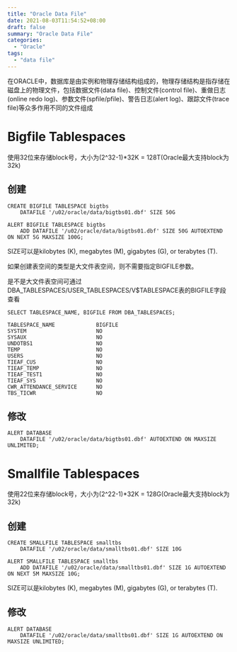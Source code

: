 ```yaml
---
title: "Oracle Data File"
date: 2021-08-03T11:54:52+08:00
draft: false
summary: "Oracle Data File"
categories:
  - "Oracle"
tags:
  - "data file"
---
```


在ORACLE中，数据库是由实例和物理存储结构组成的，物理存储结构是指存储在磁盘上的物理文件，包括数据文件(data file)、控制文件(control file)、重做日志(online redo log)、参数文件(spfile/pfile)、警告日志(alert log)、跟踪文件(trace file)等众多作用不同的文件组成

# Bigfile Tablespaces

使用32位来存储block号，大小为(2^32-1)*32K = 128T(Oracle最大支持block为32k)

## 创建

```
CREATE BIGFILE TABLESPACE bigtbs 
    DATAFILE '/u02/oracle/data/bigtbs01.dbf' SIZE 50G
```

```
ALERT BIGFILE TABLESPACE bigtbs 
    ADD DATAFILE '/u02/oracle/data/bigtbs01.dbf' SIZE 50G AUTOEXTEND ON NEXT 5G MAXSIZE 100G;
```

SIZE可以是kilobytes (K), megabytes (M), gigabytes (G), or terabytes (T).

如果创建表空间的类型是大文件表空间，则不需要指定BIGFILE参数。

是不是大文件表空间可通过DBA_TABLESPACES/USER_TABLESPACES/V$TABLESPACE表的BIGFILE字段查看

```
SELECT TABLESPACE_NAME, BIGFILE FROM DBA_TABLESPACES;

TABLESPACE_NAME             BIGFILE
SYSTEM                      NO
SYSAUX                      NO
UNDOTBS1                    NO
TEMP                        NO
USERS                       NO
TIEAF_CUS                   NO
TIEAF_TEMP                  NO
TIEAF_TEST1                 NO
TIEAF_SYS                   NO
CWR_ATTENDANCE_SERVICE      NO
TBS_TICWR                   NO
```

## 修改

```
ALERT DATABASE 
    DATAFILE '/u02/oracle/data/bigtbs01.dbf' AUTOEXTEND ON MAXSIZE UNLIMITED;
```

# Smallfile Tablespaces

使用22位来存储block号，大小为(2^22-1)*32K = 128G(Oracle最大支持block为32k)

## 创建

```
CREATE SMALLFILE TABLESPACE smalltbs 
    DATAFILE '/u02/oracle/data/smalltbs01.dbf' SIZE 10G
```

```
ALERT SMALLFILE TABLESPACE smalltbs 
    ADD DATAFILE '/u02/oracle/data/smalltbs01.dbf' SIZE 1G AUTOEXTEND ON NEXT 5M MAXSIZE 10G;
```

SIZE可以是kilobytes (K), megabytes (M), gigabytes (G), or terabytes (T).

## 修改

```
ALERT DATABASE 
    DATAFILE '/u02/oracle/data/smalltbs01.dbf' SIZE 1G AUTOEXTEND ON MAXSIZE UNLIMITED;
```